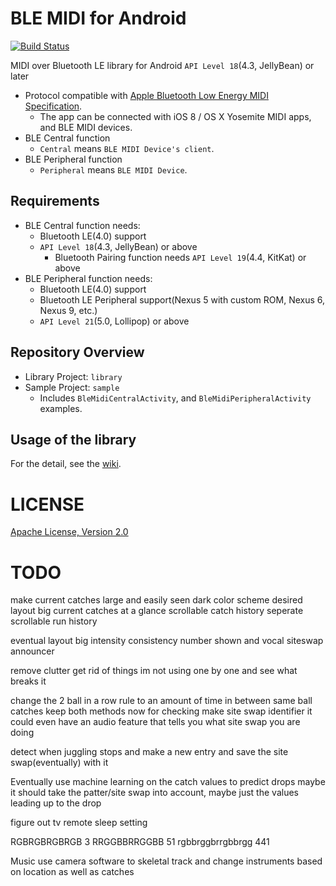 BLE MIDI for Android
====================
[![Build Status](https://travis-ci.com/kshoji/BLE-MIDI-for-Android.svg?branch=develop)](https://travis-ci.com/kshoji/BLE-MIDI-for-Android)

MIDI over Bluetooth LE library for Android `API Level 18`(4.3, JellyBean) or later

- Protocol compatible with [Apple Bluetooth Low Energy MIDI Specification](https://developer.apple.com/bluetooth/Apple-Bluetooth-Low-Energy-MIDI-Specification.pdf).
    - The app can be connected with iOS 8 / OS X Yosemite MIDI apps, and BLE MIDI devices.
- BLE Central function
    - `Central` means `BLE MIDI Device's client`.
- BLE Peripheral function
    - `Peripheral` means `BLE MIDI Device`.

Requirements
------------

- BLE Central function needs:
    - Bluetooth LE(4.0) support
    - `API Level 18`(4.3, JellyBean) or above
        - Bluetooth Pairing function needs `API Level 19`(4.4, KitKat) or above
- BLE Peripheral function needs:
    - Bluetooth LE(4.0) support
    - Bluetooth LE Peripheral support(Nexus 5 with custom ROM, Nexus 6, Nexus 9, etc.)
    - `API Level 21`(5.0, Lollipop) or above

Repository Overview
-------------------

- Library Project: `library`
- Sample Project: `sample`
    - Includes `BleMidiCentralActivity`, and `BleMidiPeripheralActivity` examples.

Usage of the library
--------------------

For the detail, see the [wiki](https://github.com/kshoji/BLE-MIDI-for-Android/wiki).

LICENSE
=======
[Apache License, Version 2.0](http://www.apache.org/licenses/LICENSE-2.0)

TODO
====
make current catches large and easily seen
dark color scheme
desired layout
big current catches at a glance
scrollable catch history
seperate scrollable run history

eventual layout
big intensity consistency number
shown and vocal siteswap announcer


remove clutter
get rid of things im not using one by one and see what breaks it


change the 2 ball in a row rule to an amount of time in between same ball catches
keep both methods now for checking
make site swap identifier
it could even have an audio feature that tells you what site swap you are doing

detect when juggling stops and make a new entry and save the site swap(eventually) with it


Eventually
use machine learning on the catch values to predict drops
maybe it should take the patter/site swap into account, maybe just the values leading up to the drop

figure out tv remote sleep setting

RGBRGBRGBRGB 3
RRGGBBRRGGBB 51
rgbbrggbrrgbbrgg 441

Music
use camera software to skeletal track and change instruments based on location as well as catches

